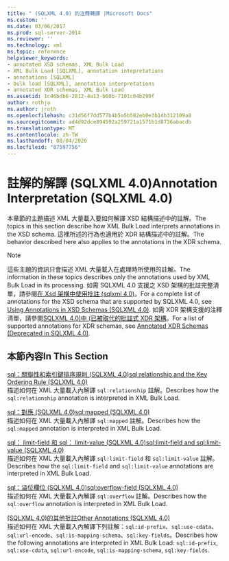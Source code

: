 ```yaml
---
title: " (SQLXML 4.0) 的注釋轉譯 |Microsoft Docs"
ms.custom: ''
ms.date: 03/06/2017
ms.prod: sql-server-2014
ms.reviewer: ''
ms.technology: xml
ms.topic: reference
helpviewer_keywords:
- annotated XSD schemas, XML Bulk Load
- XML Bulk Load [SQLXML], annotation intepretations
- annotations [SQLXML]
- bulk load [SQLXML], annotation interpretations
- annotated XDR schemas, XML Bulk Load
ms.assetid: 1c46bdb6-2812-4a13-b60b-7101c04b299f
author: rothja
ms.author: jroth
ms.openlocfilehash: c31d56f7dd577b4b5a5b582eb0e3b1db312109a8
ms.sourcegitcommit: ad4d92dce894592a259721a1571b1d8736abacdb
ms.translationtype: MT
ms.contentlocale: zh-TW
ms.lasthandoff: 08/04/2020
ms.locfileid: "87597756"
---
```

# <a name="annotation-interpretation-sqlxml-40"></a><span data-ttu-id="34ff9-102">註解的解譯 (SQLXML 4.0)</span><span class="sxs-lookup"><span data-stu-id="34ff9-102">Annotation Interpretation (SQLXML 4.0)</span></span>
  <span data-ttu-id="34ff9-103">本章節的主題描述 XML 大量載入要如何解譯 XSD 結構描述中的註解。</span><span class="sxs-lookup"><span data-stu-id="34ff9-103">The topics in this section describe how XML Bulk Load interprets annotations in the XSD schema.</span></span> <span data-ttu-id="34ff9-104">這裡所述的行為也適用於 XDR 結構描述中的註解。</span><span class="sxs-lookup"><span data-stu-id="34ff9-104">The behavior described here also applies to the annotations in the XDR schema.</span></span>  
  
> [!NOTE]  
>  <span data-ttu-id="34ff9-105">這些主題的資訊只會描述 XML 大量載入在處理時所使用的註解。</span><span class="sxs-lookup"><span data-stu-id="34ff9-105">The information in these topics describes only the annotations used by XML Bulk Load in its processing.</span></span> <span data-ttu-id="34ff9-106">如需 SQLXML 4.0 支援之 XSD 架構的批註完整清單，請參閱[在 Xsd 架構中使用批註 &#40;sqlxml 4.0&#41;](../../sqlxml-annotated-xsd-schemas-using/using-annotations-in-xsd-schemas-sqlxml-4-0.md)。</span><span class="sxs-lookup"><span data-stu-id="34ff9-106">For a complete list of annotations for the XSD schema that are supported by SQLXML 4.0, see [Using Annotations in XSD Schemas &#40;SQLXML 4.0&#41;](../../sqlxml-annotated-xsd-schemas-using/using-annotations-in-xsd-schemas-sqlxml-4-0.md).</span></span> <span data-ttu-id="34ff9-107">如需 XDR 架構支援的注釋清單，請參閱[SQLXML 4.0&#41;中 &#40;已被取代的批註式 XDR 架構](../../sqlxml/annotated-xsd-schemas/annotated-xdr-schemas-deprecated-in-sqlxml-4-0.md)。</span><span class="sxs-lookup"><span data-stu-id="34ff9-107">For a list of supported annotations for XDR schemas, see [Annotated XDR Schemas &#40;Deprecated in SQLXML 4.0&#41;](../../sqlxml/annotated-xsd-schemas/annotated-xdr-schemas-deprecated-in-sqlxml-4-0.md).</span></span>  
  
## <a name="in-this-section"></a><span data-ttu-id="34ff9-108">本節內容</span><span class="sxs-lookup"><span data-stu-id="34ff9-108">In This Section</span></span>  
 [<span data-ttu-id="34ff9-109">sql：關聯性和索引鍵排序規則 &#40;SQLXML 4.0&#41;</span><span class="sxs-lookup"><span data-stu-id="34ff9-109">sql:relationship and the Key Ordering Rule &#40;SQLXML 4.0&#41;</span></span>](annotation-interpretation-sql-relationship-and-key-ordering-rule.md)  
 <span data-ttu-id="34ff9-110">描述如何在 XML 大量載入內解譯 `sql:relationship` 註解。</span><span class="sxs-lookup"><span data-stu-id="34ff9-110">Describes how the `sql:relationship` annotation is interpreted in XML Bulk Load.</span></span>  
  
 [<span data-ttu-id="34ff9-111">sql：對應 &#40;SQLXML 4.0&#41;</span><span class="sxs-lookup"><span data-stu-id="34ff9-111">sql:mapped &#40;SQLXML 4.0&#41;</span></span>](annotation-interpretation-sql-mapped.md)  
 <span data-ttu-id="34ff9-112">描述如何在 XML 大量載入內解譯 `sql:mapped` 註解。</span><span class="sxs-lookup"><span data-stu-id="34ff9-112">Describes how the `sql:mapped` annotation is interpreted in XML Bulk Load.</span></span>  
  
 [<span data-ttu-id="34ff9-113">sql： limit-field 和 sql： limit-value &#40;SQLXML 4.0&#41;</span><span class="sxs-lookup"><span data-stu-id="34ff9-113">sql:limit-field and sql:limit-value &#40;SQLXML 4.0&#41;</span></span>](annotation-interpretation-sql-limit-field-and-sql-limit-value.md)  
 <span data-ttu-id="34ff9-114">描述如何在 XML 大量載入內解譯 `sql:limit-field` 和 `sql:limit-value` 註解。</span><span class="sxs-lookup"><span data-stu-id="34ff9-114">Describes how the `sql:limit-field` and `sql:limit-value` annotations are interpreted in XML Bulk Load.</span></span>  
  
 [<span data-ttu-id="34ff9-115">sql：溢位欄位 &#40;SQLXML 4.0&#41;</span><span class="sxs-lookup"><span data-stu-id="34ff9-115">sql:overflow-field &#40;SQLXML 4.0&#41;</span></span>](annotation-interpretation-sql-overflow-field.md)  
 <span data-ttu-id="34ff9-116">描述如何在 XML 大量載入內解譯 `sql:overflow` 註解。</span><span class="sxs-lookup"><span data-stu-id="34ff9-116">Describes how the `sql:overflow` annotation is interpreted in XML Bulk Load.</span></span>  
  
 [<span data-ttu-id="34ff9-117">&#40;SQLXML 4.0&#41;的其他批註</span><span class="sxs-lookup"><span data-stu-id="34ff9-117">Other Annotations &#40;SQLXML 4.0&#41;</span></span>](annotation-interpretation-other-annotations.md)  
 <span data-ttu-id="34ff9-118">描述如何在 XML 大量載入內解譯下列註解：`sql:id-prefix`、`sql:use-cdata`、`sql:url-encode`、`sql:is-mapping-schema`、`sql:key-fields`。</span><span class="sxs-lookup"><span data-stu-id="34ff9-118">Describes how the following annotations are interpreted in XML Bulk Load: `sql:id-prefix`, `sql:use-cdata`, `sql:url-encode`, `sql:is-mapping-schema`, `sql:key-fields`.</span></span>  
  
  
